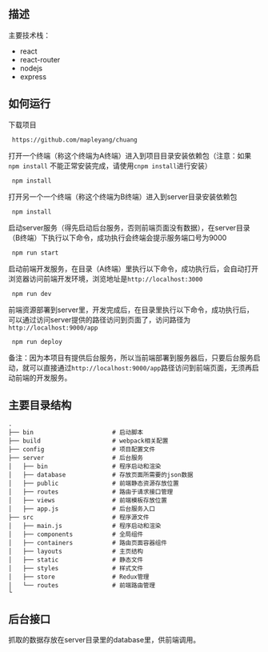 ## 描述

主要技术栈：<br/>
- react
- react-router
- nodejs
- express

## 如何运行
下载项目
```
 https://github.com/mapleyang/chuang
```
 打开一个终端（称这个终端为A终端）进入到项目目录安装依赖包（注意：如果`npm install` 不能正常安装完成，请使用`cnpm install`进行安装）
```
 npm install
```
 打开另一个一个终端（称这个终端为B终端）进入到server目录安装依赖包
```
 npm install
```
启动server服务（得先启动后台服务，否则前端页面没有数据），在server目录（B终端）下执行以下命令，成功执行会终端会提示服务端口号为9000
```
 npm run start
```
启动前端开发服务，在目录（A终端）里执行以下命令，成功执行后，会自动打开浏览器访问前端开发环境，浏览地址是`http://localhost:3000`
```
 npm run dev
```
前端资源部署到server里，开发完成后，在目录里执行以下命令，成功执行后，可以通过访问server提供的路径访问到页面了，访问路径为`http://localhost:9000/app`
```
 npm run deploy
```

备注：因为本项目有提供后台服务，所以当前端部署到服务器后，只要后台服务启动，就可以直接通过`http://localhost:9000/app`路径访问到前端页面，无须再启动前端的开发服务。

## 主要目录结构
```
.
├── bin                      # 启动脚本
├── build                    # webpack相关配置
├── config                   # 项目配置文件
├── server                   # 后台服务
│   ├── bin                  # 程序启动和渲染
│   ├── database             # 存放页面所需要的json数据
│   ├── public               # 前端静态资源存放位置
│   ├── routes               # 路由于请求接口管理
│   ├── views                # 前端模板存放位置
│   ├── app.js               # 后台服务入口
├── src                      # 程序源文件
│   ├── main.js              # 程序启动和渲染
│   ├── components           # 全局组件
│   ├── containers           # 路由页面容器组件
│   ├── layouts              # 主页结构
│   ├── static               # 静态文件
│   ├── styles               # 样式文件
│   ├── store                # Redux管理
│   └── routes               # 前端路由管理
└
```

## 后台接口
抓取的数据存放在server目录里的database里，供前端调用。
